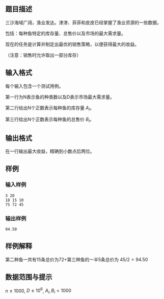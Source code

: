 
## 题目描述
三沙海域广阔，渔业发达。津津、菲菲和皮皮已经掌握了渔业资源的一些数据。

包括：每种鱼特定的库存量、总售价以及市场的最大需求量。

现在的任务是计算并制定出最优的销售策略，以便获得最大的收益。

（注意：销售时允许取出一部分库存）

## 输入格式
每个输入包含一个测试用例。

第一行为N表示鱼的种类数以及D表示市场最大需求量。

第二行给出N个正数表示每种鱼的库存量 $A_i$。

第三行给出N个正数表示每种鱼的总售价 $B_i$。

## 输出格式
在一行输出最大收益，精确到小数点后两位。

## 样例
### 输入样例
```
3 20
18 15 10
75 72 45
```

### 输出样例
```
94.50
```

## 样例解释
第二种鱼一共有15条总价为72+第三种鱼的一半5条总价为 $45/2 = 94.50$

## 数据范围与提示
$n \leq 1000$, $D \leq 10^6$, $A_i,B_i < 1000$
